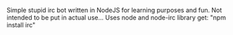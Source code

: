 Simple stupid irc bot written in NodeJS for learning purposes and fun.
Not intended to be put in actual use...
Uses node and node-irc library get: "npm install irc"
